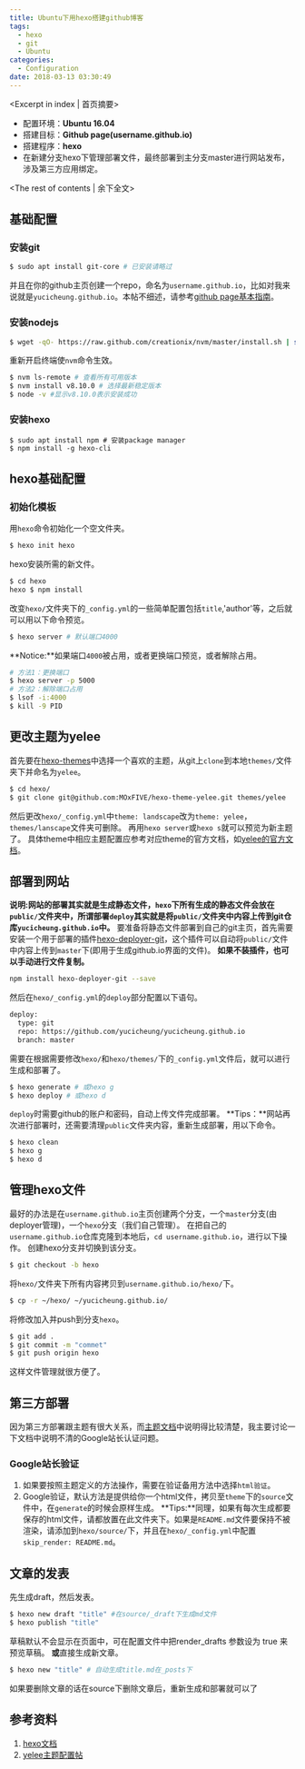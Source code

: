 ```yaml
---
title: Ubuntu下用hexo搭建github博客
tags:
  - hexo
  - git
  - Ubuntu
categories:
  - Configuration
date: 2018-03-13 03:30:49
---
```

<Excerpt in index | 首页摘要> 
- 配置环境：**Ubuntu 16.04**
- 搭建目标：**Github page(username.github.io)**
- 搭建程序：**hexo**
- 在新建分支hexo下管理部署文件，最终部署到主分支master进行网站发布，涉及第三方应用绑定。
<!-- more -->
<The rest of contents | 余下全文>
## 基础配置
### 安装git
```bash
$ sudo apt install git-core # 已安装请略过
```
并且在你的github主页创建一个repo，命名为`username.github.io`，比如对我来说就是`yucicheung.github.io`。本帖不细述，请参考[github page基本指南](https://pages.github.com/)。
### 安装nodejs
```bash
$ wget -qO- https://raw.github.com/creationix/nvm/master/install.sh | sh
```
重新开启终端使`nvm`命令生效。
```bash
$ nvm ls-remote # 查看所有可用版本
$ nvm install v8.10.0 # 选择最新稳定版本
$ node -v #显示v8.10.0表示安装成功
```
### 安装hexo
```shell
$ sudo apt install npm # 安装package manager
$ npm install -g hexo-cli
```
## hexo基础配置
### 初始化模板
用`hexo`命令初始化一个空文件夹。
```bash
$ hexo init hexo
```
hexo安装所需的新文件。
```bash
$ cd hexo
hexo $ npm install
```
改变`hexo/`文件夹下的`_config.yml`的一些简单配置包括`title`,'author'等，之后就可以用以下命令预览。
```bash
$ hexo server # 默认端口4000
```
**Notice:**如果端口`4000`被占用，或者更换端口预览，或者解除占用。
```bash
# 方法1：更换端口
$ hexo server -p 5000
# 方法2：解除端口占用
$ lsof -i:4000
$ kill -9 PID
```
## 更改主题为yelee
首先要在[hexo-themes](https://hexo.io/themes/index.html)中选择一个喜欢的主题，从git上`clone`到本地`themes/`文件夹下并命名为`yelee`。
```bash
$ cd hexo/
$ git clone git@github.com:MOxFIVE/hexo-theme-yelee.git themes/yelee
```
然后更改`hexo/_config.yml`中`theme: landscape`改为`theme: yelee`，`themes/lanscape`文件夹可删除。
再用`hexo server`或`hexo s`就可以预览为新主题了。
具体theme中相应主题配置应参考对应theme的官方文档，如[yelee的官方文档](http://moxfive.coding.me/yelee/)。
## 部署到网站
**说明:网站的部署其实就是生成静态文件，`hexo`下所有生成的静态文件会放在`public/`文件夹中，所谓部署`deploy`其实就是将`public/`文件夹中内容上传到git仓库`yucicheung.github.io`中。**
要准备将静态文件部署到自己的git主页，首先需要安装一个用于部署的插件[hexo-deployer-git](https://github.com/hexojs/hexo-deployer-git)，这个插件可以自动将`public/`文件中内容上传到`master`下(即用于生成github.io界面的文件)。
**如果不装插件，也可以手动进行文件复制。**
```bash
npm install hexo-deployer-git --save
```
然后在`hexo/_config.yml`的`deploy`部分配置以下语句。
```txt
deploy:
  type: git
  repo: https://github.com/yucicheung/yucicheung.github.io
  branch: master
```
需要在根据需要修改`hexo/`和`hexo/themes/`下的`_config.yml`文件后，就可以进行生成和部署了。
```bash
$ hexo generate # 或hexo g
$ hexo deploy # 或hexo d
```
`deploy`时需要github的账户和密码，自动上传文件完成部署。
**Tips：**网站再次进行部署时，还需要清理`public`文件夹内容，重新生成部署，用以下命令。
```bash
$ hexo clean
$ hexo g
$ hexo d
```
## 管理hexo文件
最好的办法是在`username.github.io`主页创建两个分支，一个`master`分支(由deployer管理)，一个`hexo`分支（我们自己管理）。
在把自己的`username.github.io`仓库克隆到本地后，`cd username.github.io`，进行以下操作。
创建hexo分支并切换到该分支。
```bash
$ git checkout -b hexo
```
将`hexo/`文件夹下所有内容拷贝到`username.github.io/hexo/`下。 
```bash
$ cp -r ~/hexo/ ~/yucicheung.github.io/
```
将修改加入并push到分支`hexo`。
```bash
$ git add .
$ git commit -m "commet"
$ git push origin hexo
```
这样文件管理就很方便了。
## 第三方部署
因为第三方部署跟主题有很大关系，而[主题文档](http://moxfive.coding.me/yelee/5.Vendor/)中说明得比较清楚，我主要讨论一下文档中说明不清的Google站长认证问题。
### Google站长验证
1. 如果要按照主题定义的方法操作，需要在验证备用方法中选择`html验证`。
2. Google验证，默认方法是提供给你一个html文件，拷贝至`theme`下的`source`文件中，在`generate`的时候会原样生成。
**Tips:**同理，如果有每次生成都要保存的html文件，请都放置在此文件夹下。如果是`README.md`文件要保持不被渲染，请添加到`hexo/source/`下，并且在`hexo/_config.yml`中配置`skip_render: README.md`。
## 文章的发表
先生成draft，然后发表。
```bash
$ hexo new draft "title" #在source/_draft下生成md文件
$ hexo publish "title"
```
草稿默认不会显示在页面中，可在配置文件中把render_drafts 参数设为 true 来预览草稿。
**或**直接生成新文章。
```bash
$ hexo new "title" # 自动生成title.md在_posts下
```
如果要删除文章的话在source下删除文章后，重新生成和部署就可以了

## 参考资料
1. [hexo文档](https://hexo.io/zh-cn/docs)
2. [yelee主题配置帖](http://moxfive.coding.me/yelee)
